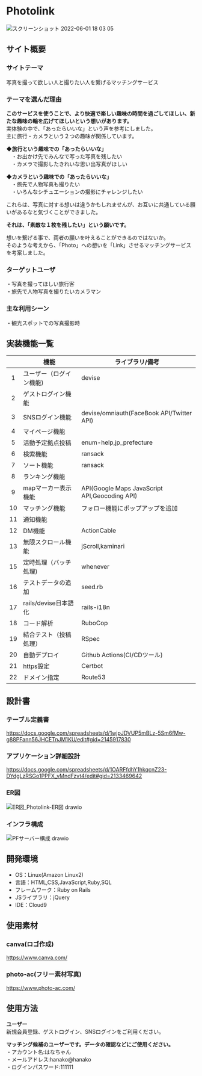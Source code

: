 # Photolink
![スクリーンショット 2022-06-01 18 03 05](https://user-images.githubusercontent.com/80334879/171368451-a666c433-9772-48b5-85d9-414cd906ebc6.png)
## サイト概要
### サイトテーマ
写真を撮って欲しい人と撮りたい人を繋げるマッチングサービス

### テーマを選んだ理由
**このサービスを使うことで、より快適で楽しい趣味の時間を過ごしてほしい、新たな趣味の輪を広げてほしいという想いがあります。**   
実体験の中で、「あったらいいな」という声を参考にしました。  
主に旅行・カメラという２つの趣味が関係しています。   

**◆旅行という趣味での「あったらいいな」**</br>
　・お出かけ先でみんなで写った写真を残したい </br>
　・カメラで撮影したきれいな思い出写真がほしい </br>
 
**◆カメラという趣味での「あったらいいな」** </br>
　・旅先で人物写真も撮りたい </br>
　・いろんなシチュエーションの撮影にチャレンジしたい </br>
 
これらは、写真に対する想いは違うかもしれませんが、お互いに共通している願いがあるなと気づくことができました。 
 
**それは、「素敵な１枚を残したい」という願いです。**
 
想いを繋げる事で、両者の願いを叶えることができるのではないか。  
そのような考えから、「Photo」への想いを「Link」させるマッチングサービスを考案しました。 


### ターゲットユーザ
・写真を撮ってほしい旅行客</br>
・旅先で人物写真を撮りたいカメラマン

### 主な利用シーン
・観光スポットでの写真撮影時</br>

## 実装機能一覧  
|    | 機能 | ライブラリ/備考 |  
:--:| ------------ | ----------- |    
1 | ユーザー（ログイン機能) | devise    
2 | ゲストログイン機能 |   
3 | SNSログイン機能 | devise/omniauth(FaceBook API/Twitter API)    
4 | マイページ機能 |   
5 | 活動予定拠点投稿 | enum-help,jp_prefecture    
6 | 検索機能 | ransack    
7 | ソート機能 | ransack   
8 | ランキング機能 |    
9 | mapマーカー表示機能 | API(Google Maps JavaScript API,Geocoding API)       
10 | マッチング機能 | フォロー機能にポップアップを追加    
11 | 通知機能 |   
12 | DM機能 | ActionCable    
13 | 無限スクロール機能 | jScroll,kaminari     
15 | 定時処理（バッチ処理) | whenever  
16 | テストデータの追加 | seed.rb  
17 | rails/devise日本語化 | rails-i18n
18 | コード解析 | RuboCop  
19 | 結合テスト（投稿処理） | RSpec    
20 | 自動デプロイ | Github Actions(CI/CDツール)  
21 | https設定 | Certbot  
22 | ドメイン指定 | Route53    



## 設計書
### テーブル定義書
https://docs.google.com/spreadsheets/d/1wjpJDVUP5mBLz-5Sm6fMw-g88PFann56JHCETnJM1KU/edit#gid=2145917830

### アプリケーション詳細設計
https://docs.google.com/spreadsheets/d/1OARFfdhY1hkqcnZ23-DYdgLzRSGo1PPFX_vMndFzvt4/edit#gid=2133469642

### ER図
![ER図_Photolink-ER図 drawio](https://user-images.githubusercontent.com/80334879/171387613-f34b1ffe-60d4-46f6-ab42-3c820a0fed3e.png)

### インフラ構成  
![PFサーバー構成 drawio](https://user-images.githubusercontent.com/80334879/173719854-53c3c1bb-5e72-4fc1-ba76-480f3a831e4f.png)


## 開発環境
- OS：Linux(Amazon Linux2)
- 言語：HTML,CSS,JavaScript,Ruby,SQL
- フレームワーク：Ruby on Rails
- JSライブラリ：jQuery
- IDE：Cloud9

## 使用素材
### canva(ロゴ作成)
https://www.canva.com/

### photo-ac(フリー素材写真)
https://www.photo-ac.com/

## 使用方法  
**ユーザー**  
新規会員登録、ゲストログイン、SNSログインをご利用ください。  

**マッチング候補のユーザーです。データの確認などにご使用ください。**  
・アカウント名:はなちゃん  
・メールアドレス:hanako@hanako  
・ログインパスワード:111111  
